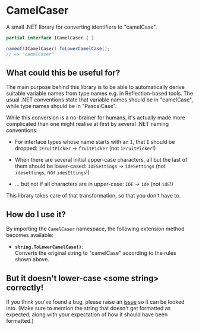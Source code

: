 # CamelCaser

A small .NET library for converting identifiers to "camelCase".

```csharp
partial interface ICamelCaser { }

nameof(ICamelCaser).ToLowerCamelCase();
// => "camelCaser"
```


## What could this be useful for?

The main purpose behind this library is to be able to automatically derive suitable variable names from type names e.g. in Reflection-based tools. The usual .NET conventions state that variable names should be in "camelCase", while type names should be in "PascalCase".

While this conversion is a no-brainer for humans, it's actually made more complicated than one might realise at first by several .NET naming conventions:

 * For interface types whose name starts with an `I`, that `I` should be dropped: `IFruitPicker` &rarr; `fruitPicker` (not `iFruitPicker`!)

 * When there are several initial upper-case characters, all but the last of them should be lower-cased: `IDESettings` &rarr; `ideSettings` (not `idesettings`, nor `idesEttings`!)

 * &hellip; but not if all characters are in upper-case: `IDE` &rarr; `ide` (not `idE`!)

This library takes care of that transformation, so that you don't have to.


## How do I use it?

By importing the `CamelCaser` namespace, the following extension method becomes available:

* **`string.ToLowerCamelCase()`**:  
  Converts the original string to "camelCase" according to the rules shown above.


## But it doesn't lower-case \<some string\> correctly!

If you think you've found a bug, please raise an [issue](https://github.com/stakx/CamelCaser/issues) so it can be looked into. (Make sure to mention the string that doesn't get formatted as expected, along with your expectation of how it should have been formatted.)
